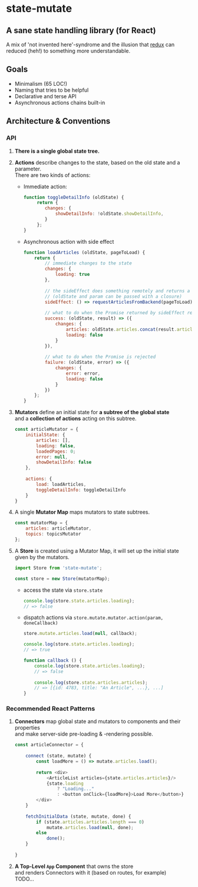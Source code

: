 # state-mutate

## A sane state handling library (for React)

A mix of 'not invented here'-syndrome and the illusion that [redux](https://github.com/rackt/redux) can reduced (heh!) to something more understandable.

## Goals

- Minimalism (65 LOC!)
- Naming that tries to be helpful
- Declarative and terse API
- Asynchronous actions chains built-in

## Architecture & Conventions

### API

1. **There is a single global state tree.**
2. **Actions** describe changes to the state, based on the old state and a parameter. </br> There are two kinds of actions:
    * Immediate action:
    
        ```javascript
        function toggleDetailInfo (oldState) {
             return {
                changes: {
                    showDetailInfo: !oldState.showDetailInfo,
                }
             };
        }
        ```
    
    * Asynchronous action with side effect
    
        ```javascript
        function loadArticles (oldState, pageToLoad) {
            return {
                // immediate changes to the state
                changes: {
                    loading: true 
                },
                
                // the sideEffect does something remotely and returns a Promise
                // (oldState and param can be passed with a closure)
                sideEffect: () => requestArticlesFromBackend(pageToLoad),
                
                // what to do when the Promise returned by sideEffect resolves
                success: (oldState, result) => ({
                    changes: {
                        articles: oldState.articles.concat(result.articles),
                        loading: false
                    }
                }),
                
                // what to do when the Promise is rejected
                failure: (oldState, error) => ({
                    changes: {
                        error: error,
                        loading: false
                    }
                })
            };
        }
        ```
3. **Mutators** define an initial state for **a subtree of the global state**</br>and a **collection of actions** acting on this subtree.

    ```javascript
    const articleMutator = {
        initialState: {
            articles: [],
            loading: false,
            loadedPages: 0;
            error: null,
            showDetailInfo: false
        },
        
        actions: {
            load: loadArticles,
            toggleDetailInfo: toggleDetailInfo
        }
    }
    ```

4. A single **Mutator Map** maps mutators to state subtrees.

    ```javascript
    const mutatorMap = {
        articles: articleMutator,
        topics: topicsMutator
    };
    ```

5. A **Store** is created using a Mutator Map, it will set up the initial state given by the mutators.
    
    ```javascript
    import Store from 'state-mutate';
    
    const store = new Store(mutatorMap);
    ```

    * access the state via `store.state`
    
        ```javascript
        console.log(store.state.articles.loading);
        // => false
        ```
    
    * dispatch actions via `store.mutate.mutator.action(param, doneCallback)`
    
        ```javascript
        store.mutate.articles.load(null, callback);
        
        console.log(store.state.articles.loading);
        // => true
        
        function callback () {
            console.log(store.state.articles.loading);
            // => false
            
            console.log(store.state.articles.articles);
            // => [{id: 4783, title: "An Article", ...}, ...]
        }
        ```


### Recommended React Patterns

1. **Connectors** map global state and mutators to components and their properties</br>and make server-side pre-loading & -rendering possible.

    ```javascript
    const articleConnector = {
        
        connect (state, mutate) {
            const loadMore = () => mutate.articles.load();
            
            return <div>
                <ArticleList articles={state.articles.articles}/>
                {state.loading
                    ? "Loading..."
                    : <button onClick={loadMore}>Load More</button>}
            </div>
        }
        
        fetchInitialData (state, mutate, done) {
            if (state.articles.articles.length === 0)
                mutate.articles.load(null, done);
            else
                done();
        }
        
    }
    ```

2. **A Top-Level `App` Component** that owns the store</br>and renders Connectors with it (based on routes, for example)</br>TODO...
